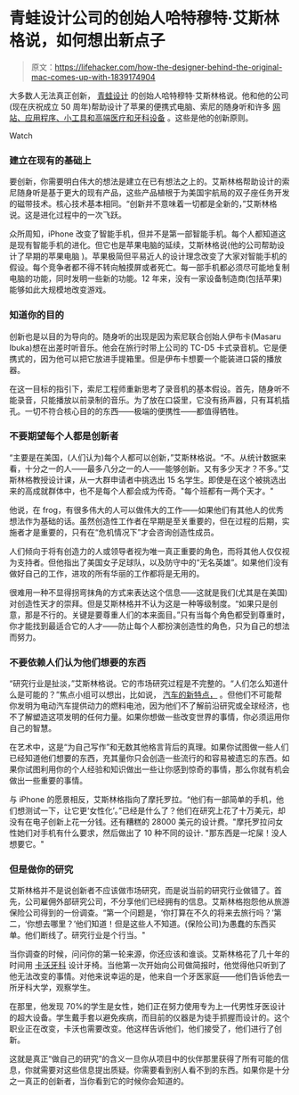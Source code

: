 # 青蛙设计公司的创始人哈特穆特·艾斯林格说，如何想出新点子

> 原文：<https://lifehacker.com/how-the-designer-behind-the-original-mac-comes-up-with-1839174904>

大多数人无法真正创新， [青蛙设计](https://www.frogdesign.com/) 的创始人哈特穆特·艾斯林格说。他和他的公司(现在庆祝成立 50 周年)帮助设计了苹果的便携式电脑、索尼的随身听和许多 [网站、应用程序、小工具和高端医疗和牙科设备](https://www.frogdesign.com/gallery) 。这些是他的创新原则。

Watch

### **建立在现有的基础上**

要创新，你需要明白伟大的想法是建立在已有想法之上的。艾斯林格帮助设计的索尼随身听是基于更大的现有产品，这些产品植根于为美国宇航局的双子座任务开发的磁带技术。核心技术基本相同。“创新并不意味着一切都是全新的，”艾斯林格说。这是进化过程中的一次飞跃。

众所周知，iPhone 改变了智能手机，但并不是第一部智能手机。每个人都知道这是现有智能手机的进化。但它也是苹果电脑的延续，艾斯林格说(他的公司帮助设计了早期的苹果电脑 )。苹果极简但平易近人的设计理念改变了大家对智能手机的假设。每个竞争者都不得不转向触摸屏或者死亡。每一部手机都必须尽可能地复制电脑的功能，同时发明一些新的功能。12 年来，没有一家设备制造商(包括苹果)能够如此大规模地改变游戏。

### **知道你的目的**

创新也是以目的为导向的。随身听的出现是因为索尼联合创始人伊布卡(Masaru Ibuka)想在出差时听音乐。他会在旅行时带上公司的 TC-D5 卡式录音机。它是便携式的，因为他可以把它放进手提箱里。但是伊布卡想要一个能装进口袋的播放器。

在这一目标的指引下，索尼工程师重新思考了录音机的基本假设。首先，随身听不能录音，只能播放以前录制的音乐。为了放在口袋里，它没有扬声器，只有耳机插孔。一切不符合核心目的的东西——极端的便携性——都值得牺牲。

### **不要期望每个人都是创新者**

“主要是在美国，(人们认为)每个人都可以创新，”艾斯林格说。“不。从统计数据来看，十分之一的人——最多八分之一的人——能够创新。又有多少天才？不多。”艾斯林格教授设计课，从一大群申请者中挑选出 15 名学生。即使是在这个被挑选出来的高成就群体中，也不是每个人都会成为传奇。"每个班都有一两个天才。"

他说，在 frog，有很多伟大的人可以做伟大的工作——如果他们有其他人的优秀想法作为基础的话。虽然创造性工作者在早期是至关重要的，但在过程的后期，实施者才是重要的，只有在“危机情况下”才会咨询创造性成员。

人们倾向于将有创造力的人或领导者视为唯一真正重要的角色，而将其他人仅仅视为支持者。但他指出了美国女子足球队，以及防守中的“无名英雄”。如果他们没有做好自己的工作，进攻的所有华丽的工作都将是无用的。

很难用一种不显得拐弯抹角的方式来表达这个信息——这就是我们(尤其是在美国)对创造性天才的崇拜。但是艾斯林格并不认为这是一种等级制度。“如果只是创意，那是不行的。关键是要尊重人们的本来面目。”只有当每个角色都受到尊重时，你才能找到最适合它的人才——防止每个人都扮演创造性的角色，只为自己的想法而努力。

### **不要依赖人们认为他们想要的东西**

“研究行业是扯淡，”艾斯林格说。它的市场研究过程是不完整的。“人们怎么知道什么是可能的？”焦点小组可以想出，比如说， [汽车的新特点，](https://www.youtube.com/watch?v=8YDpvMYk5jA) 。但他们不可能帮你发明为电动汽车提供动力的燃料电池，因为他们不了解前沿研究或全球经济，也不了解塑造这项发明的任何力量。如果你想做一些改变世界的事情，你必须运用你自己的智慧。

在艺术中，这是“为自己写作”和无数其他格言背后的真理。如果你试图做一些人们已经知道他们想要的东西，充其量你只会创造一些流行的和容易被遗忘的东西。如果你试图利用你的个人经验和知识做出一些让你感到惊奇的事情，那么你就有机会做出一些重要的事情。

与 iPhone 的愿景相反，艾斯林格指向了摩托罗拉。“他们有一部简单的手机，他们想测试一下，让它更‘女性化’。”已经是什么了？他们在研究上花了十万美元，却没有在电子创新上花一分钱。还有糟糕的 28000 美元的设计费。"摩托罗拉问女性她们对手机有什么要求，然后做出了 10 种不同的设计. "那东西是一坨屎！没人想要它。"

### **但是做你的研究**

艾斯林格并不是说创新者不应该做市场研究，而是说当前的研究行业做错了。首先，公司雇佣外部研究公司，不分享他们已经拥有的信息。艾斯林格抱怨他从旅游保险公司得到的一份调查。“第一个问题是，‘你打算在不久的将来去旅行吗？’第二，‘你想去哪里？’他们知道！但是这些人不知道。(保险公司)为愚蠢的东西买单。他们断线了。研究行业是个行当。"

当你调查的时候，问问你的第一轮来源，你还应该和谁谈。艾斯林格花了几十年的时间用 [卡沃牙科](https://www.kavo.com/en-in/dental-chairs) 设计牙椅。当他第一次开始向公司做简报时，他觉得他只听到了他无法改变的事情。对他来说幸运的是，他来自一个牙医家庭——他们告诉他去一所牙科大学，观察学生。

在那里，他发现 70%的学生是女性，她们正在努力使用专为上一代男性牙医设计的超大设备。学生戴手套以避免疾病，而目前的仪器是为徒手抓握而设计的。这个职业正在改变，卡沃也需要改变。他这样告诉他们，他们接受了，他们进行了创新。

这就是真正“做自己的研究”的含义一旦你从项目中的伙伴那里获得了所有可能的信息，你就需要对这些信息提出质疑。你需要看到别人看不到的东西。如果你是十分之一真正的创新者，当你看到它的时候你会知道的。